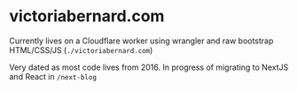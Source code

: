 # victoriabernard.com

Currently lives on a Cloudflare worker using wrangler and raw bootstrap HTML/CSS/JS (`./victoriabernard.com`)

Very dated as most code lives from 2016. In progress of migrating to NextJS and React in `/next-blog`
